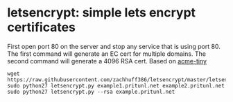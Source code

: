 # letsencrypt: simple lets encrypt certificates

First open port 80 on the server and stop any service that is using port 80.
The first command will generate an EC cert for multiple domains. The second
command will generate a 4096 RSA cert. Based on
[acme-tiny](https://github.com/diafygi/acme-tiny)

```
wget https://raw.githubusercontent.com/zachhuff386/letsencrypt/master/letsencrypt.py
sudo python27 letsencrypt.py example1.pritunl.net example2.pritunl.net
sudo python27 letsencrypt.py --rsa example.pritunl.net
```

